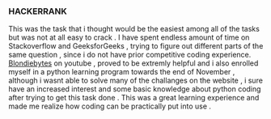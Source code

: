 ### HACKERRANK
This was the task that i thought would be the easiest among all of the tasks but was not at all easy to crack . I have spent endless amount of time on Stackoverflow and GeeksforGeeks , trying to figure out different parts of the same question , since i do not have prior competitive coding experience. <U>Blondiebytes</U> on youtube , proved to be extremly helpful and i also enrolled myself in a python learning program towards the end of November , although i wasnt able to solve many of the challanges on the website , i sure have an increased interest and some basic knowledge about python coding after trying to get this task done . This was a great learning experience and made me realize how coding can be practically put into use .
